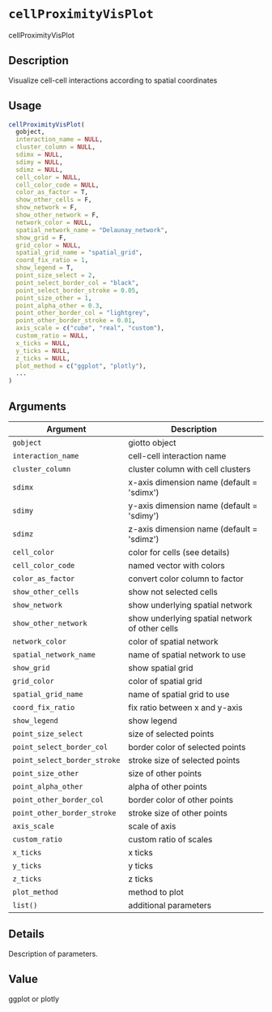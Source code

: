 # `cellProximityVisPlot`

cellProximityVisPlot


## Description

Visualize cell-cell interactions according to spatial coordinates


## Usage

```r
cellProximityVisPlot(
  gobject,
  interaction_name = NULL,
  cluster_column = NULL,
  sdimx = NULL,
  sdimy = NULL,
  sdimz = NULL,
  cell_color = NULL,
  cell_color_code = NULL,
  color_as_factor = T,
  show_other_cells = F,
  show_network = F,
  show_other_network = F,
  network_color = NULL,
  spatial_network_name = "Delaunay_network",
  show_grid = F,
  grid_color = NULL,
  spatial_grid_name = "spatial_grid",
  coord_fix_ratio = 1,
  show_legend = T,
  point_size_select = 2,
  point_select_border_col = "black",
  point_select_border_stroke = 0.05,
  point_size_other = 1,
  point_alpha_other = 0.3,
  point_other_border_col = "lightgrey",
  point_other_border_stroke = 0.01,
  axis_scale = c("cube", "real", "custom"),
  custom_ratio = NULL,
  x_ticks = NULL,
  y_ticks = NULL,
  z_ticks = NULL,
  plot_method = c("ggplot", "plotly"),
  ...
)
```


## Arguments

Argument      |Description
------------- |----------------
`gobject`     |     giotto object
`interaction_name`     |     cell-cell interaction name
`cluster_column`     |     cluster column with cell clusters
`sdimx`     |     x-axis dimension name (default = 'sdimx')
`sdimy`     |     y-axis dimension name (default = 'sdimy')
`sdimz`     |     z-axis dimension name (default = 'sdimz')
`cell_color`     |     color for cells (see details)
`cell_color_code`     |     named vector with colors
`color_as_factor`     |     convert color column to factor
`show_other_cells`     |     show not selected cells
`show_network`     |     show underlying spatial network
`show_other_network`     |     show underlying spatial network of other cells
`network_color`     |     color of spatial network
`spatial_network_name`     |     name of spatial network to use
`show_grid`     |     show spatial grid
`grid_color`     |     color of spatial grid
`spatial_grid_name`     |     name of spatial grid to use
`coord_fix_ratio`     |     fix ratio between x and y-axis
`show_legend`     |     show legend
`point_size_select`     |     size of selected points
`point_select_border_col`     |     border color of selected points
`point_select_border_stroke`     |     stroke size of selected points
`point_size_other`     |     size of other points
`point_alpha_other`     |     alpha of other points
`point_other_border_col`     |     border color of other points
`point_other_border_stroke`     |     stroke size of other points
`axis_scale`     |     scale of axis
`custom_ratio`     |     custom ratio of scales
`x_ticks`     |     x ticks
`y_ticks`     |     y ticks
`z_ticks`     |     z ticks
`plot_method`     |     method to plot
`list()`     |     additional parameters


## Details

Description of parameters.


## Value

ggplot or plotly



